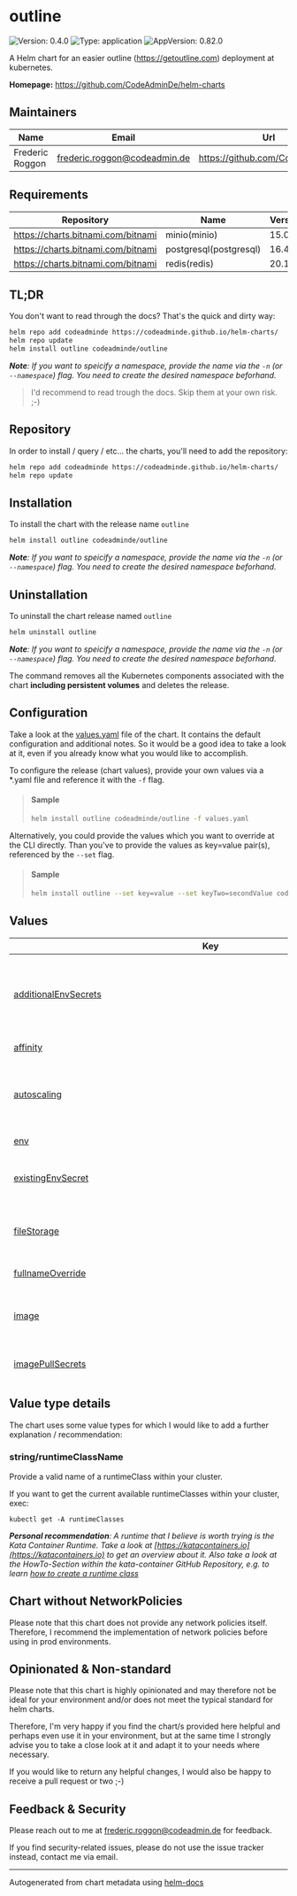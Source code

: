 

# outline

![Version: 0.4.0](https://img.shields.io/badge/Version-0.4.0-informational?style=flat-square) ![Type: application](https://img.shields.io/badge/Type-application-informational?style=flat-square) ![AppVersion: 0.82.0](https://img.shields.io/badge/AppVersion-0.82.0-informational?style=flat-square)

A Helm chart for an easier outline (https://getoutline.com) deployment at kubernetes.

**Homepage:** <https://github.com/CodeAdminDe/helm-charts>

## Maintainers

| Name | Email | Url |
| ---- | ------ | --- |
| Frederic Roggon | <frederic.roggon@codeadmin.de> | <https://github.com/CodeAdminDe> |

## Requirements

| Repository | Name | Version |
|------------|------|---------|
| https://charts.bitnami.com/bitnami | minio(minio) | 15.0.4 |
| https://charts.bitnami.com/bitnami | postgresql(postgresql) | 16.4.14 |
| https://charts.bitnami.com/bitnami | redis(redis) | 20.10.0 |

## TL;DR

You don't want to read through the docs? That's the quick and dirty way:

```bash
helm repo add codeadminde https://codeadminde.github.io/helm-charts/
helm repo update
helm install outline codeadminde/outline
```
_**Note**: If you want to speicify a namespace, provide the name via the `-n` (or `--namespace`) flag. You need to create the desired namespace beforhand._

> I'd recommend to read trough the docs. Skip them at your own risk. ;-)

## Repository

In order to install / query / etc... the charts, you'll need to add the repository:

```bash
helm repo add codeadminde https://codeadminde.github.io/helm-charts/
helm repo update
```

## Installation

To install the chart with the release name `outline`

```bash
helm install outline codeadminde/outline
```
_**Note**: If you want to speicify a namespace, provide the name via the `-n` (or `--namespace`) flag. You need to create the desired namespace beforhand._

## Uninstallation

To uninstall the chart release named `outline`

```bash
helm uninstall outline
```
_**Note**: If you want to speicify a namespace, provide the name via the `-n` (or `--namespace`) flag. You need to create the desired namespace beforhand._

The command removes all the Kubernetes components associated with the chart **including persistent volumes** and deletes the release.

## Configuration

Take a look at the [values.yaml](./values.yaml) file of the chart. It contains the default configuration and additional notes.
So it would be a good idea to take a look at it, even if you already know what you would like to accomplish.

To configure the release (chart values), provide your own values via a *.yaml file and reference it with the `-f` flag.

> #### Sample
>
> ```bash
> helm install outline codeadminde/outline -f values.yaml
> ```

Alternatively, you could provide the values which you want to override at the CLI directly. Than you've to provide the values as key=value pair(s), referenced by the `--set` flag.

> #### Sample
>
> ```bash
> helm install outline --set key=value --set keyTwo=secondValue codeadminde/outline
> ```

## Values

<table height="800px" >
	<thead>
		<th>Key</th>
		<th>Type</th>
		<th>Default</th>
		<th>Description</th>
	</thead>
	<tbody>
		<tr>
			<td id="additionalEnvSecrets"><a href="./values.yaml#L151">additionalEnvSecrets</a></td>
			<td>
string
</td>
			<td>
				<div style="max-width: 300px;">
<pre lang="json">
null
</pre>
</div>
			</td>
			<td>Provide additonal env vars via one or more secretes... useful for OIDC setup etc... Specifiy the ENV key used by outline as KEY and the secret name as VALUE. The secret should contain the ENV key and the encrypted value: Sample secret ... apiVersion: v1 kind: Secret metadata: name: your-secret-name-to-slack-oidc-secrets type: Opaque stringData:   SLACK_KEY: "slack-key-value-goes-here"   SLACK_SECRET: "slack-secret-value-goes-here"</td>
		</tr>
		<tr>
			<td id="affinity"><a href="./values.yaml#L318">affinity</a></td>
			<td>
object
</td>
			<td>
				<div style="max-width: 300px;">
<pre lang="json">
{}
</pre>
</div>
			</td>
			<td></td>
		</tr>
		<tr>
			<td id="autoscaling"><a href="./values.yaml#L294">autoscaling</a></td>
			<td>
object
</td>
			<td>
				<div style="max-width: 300px;">
<pre lang="json">
{
  "enabled": false,
  "maxReplicas": 100,
  "minReplicas": 1,
  "targetCPUUtilizationPercentage": 80
}
</pre>
</div>
			</td>
			<td>This section is for setting up autoscaling more information can be found here: https://kubernetes.io/docs/concepts/workloads/autoscaling/</td>
		</tr>
		<tr>
			<td id="env"><a href="./values.yaml#L128">env</a></td>
			<td>
string
</td>
			<td>
				<div style="max-width: 300px;">
<pre lang="json">
null
</pre>
</div>
			</td>
			<td>Provide env vars to the deployment. Do not add secretes here... use additionalEnvSecrets instead!</td>
		</tr>
		<tr>
			<td id="existingEnvSecret"><a href="./values.yaml#L136">existingEnvSecret</a></td>
			<td>
string
</td>
			<td>
				<div style="max-width: 300px;">
<pre lang="json">
""
</pre>
</div>
			</td>
			<td>Provide the name of a pre-existing secret for the keys SECRET_KEY and UTILS_SECRET, if you do not want to use a auto-generated one. Note that the autogenerated secrets won't be regenerated on updates. Leave empty, to let helm handle it for you.</td>
		</tr>
		<tr>
			<td id="fileStorage"><a href="./values.yaml#L96">fileStorage</a></td>
			<td>
object
</td>
			<td>
				<div style="max-width: 300px;">
<pre lang="json">
{
  "useLocal": false
}
</pre>
</div>
			</td>
			<td>FileStorage (local or remote) config Define if you'd like to store avatar images and document attachments at local disk (requires PV) or at s3 storage. When set to 'true',  will be saved on local disk. Note that this would require a persistent volume (see persistence). When set to 'false', s3 storage with provided configuration will be used.</td>
		</tr>
		<tr>
			<td id="fullnameOverride"><a href="./values.yaml#L29">fullnameOverride</a></td>
			<td>
string
</td>
			<td>
				<div style="max-width: 300px;">
<pre lang="json">
""
</pre>
</div>
			</td>
			<td></td>
		</tr>
		<tr>
			<td id="image"><a href="./values.yaml#L19">image</a></td>
			<td>
object
</td>
			<td>
				<div style="max-width: 300px;">
<pre lang="json">
{
  "pullPolicy": "IfNotPresent",
  "repository": "outlinewiki/outline",
  "tag": ""
}
</pre>
</div>
			</td>
			<td>This sets the container image more information can be found here: https://kubernetes.io/docs/concepts/containers/images/ Override the image tag, whose default is the chart appVersion.</td>
		</tr>
		<tr>
			<td id="imagePullSecrets"><a href="./values.yaml#L25">imagePullSecrets</a></td>
			<td>
list
</td>
			<td>
				<div style="max-width: 300px;">
<pre lang="json">
[]
</pre>
</div>
			</td>
			<td>This is for the secrets for pulling an image from a private repository more information can be found here: https://kubernetes.io/docs/tasks/configure-pod-container/pull-image-private-registry/</td>
		</tr>
		<tr>
			<td id="ingress"><a href="./values.yaml#L235">ingress</a></td>
			<td>
object
</td>
			<td>
				<div style="max-width: 300px;">
<pre lang="json">
{
  "annotations": {},
  "className": "nginx",
  "enabled": true,
  "hosts": [
    {
      "host": "chart-example.local",
      "paths": [
        {
          "path": "/",
          "pathType": "ImplementationSpecific"
        }
      ]
    }
  ],
  "tls": [
    {
      "hosts": [
        "chart-example.local"
      ],
      "secretName": ""
    }
  ]
}
</pre>
</div>
			</td>
			<td>This block is for setting up the outline ingress. More information about ingress in general can be found here: https://kubernetes.io/docs/concepts/services-networking/ingress/ To get a better understanding and some more explanation, take a look into the values.yaml provided with the chart.</td>
		</tr>
		<tr>
			<td id="ingress--tls[0]--secretName"><a href="./values.yaml#L262">ingress.tls[0].secretName</a></td>
			<td>
string
</td>
			<td>
				<div style="max-width: 300px;">
<pre lang="json">
""
</pre>
</div>
			</td>
			<td>secretName of the certificate to use. When providing an empty string as secretNmae, the key will be skipped. That allowes to use the default ingress-nginx certificate for this ingress object.</td>
		</tr>
		<tr>
			<td id="livenessProbe"><a href="./values.yaml#L278">livenessProbe</a></td>
			<td>
object
</td>
			<td>
				<div style="max-width: 300px;">
<pre lang="json">
{
  "failureThreshold": 3,
  "httpGet": {
    "path": "/_health",
    "port": 3000
  },
  "initialDelaySeconds": 30,
  "periodSeconds": 10
}
</pre>
</div>
			</td>
			<td>This is to setup the liveness and readiness probes more information can be found here: https://kubernetes.io/docs/tasks/configure-pod-container/configure-liveness-readiness-startup-probes/</td>
		</tr>
		<tr>
			<td id="minio"><a href="./values.yaml#L190">minio</a></td>
			<td>
object
</td>
			<td>
				<div style="max-width: 300px;">
<pre lang="json">
{
  "apiIngress": {
    "annotations": {
      "nginx.ingress.kubernetes.io/server-snippet": "location /minio/v2/metrics/cluster {\n    deny all;\n    return 403 \"Forbidden\";\n}\n"
    },
    "certManager": false,
    "enabled": true,
    "hostname": "data.outline.yourdomain.tld",
    "ingressClassName": "",
    "tls": true
  },
  "defaultBuckets": "ol-data",
  "disableWebUI": true,
  "enabled": true,
  "mode": "standalone",
  "persistence": {
    "enabled": true,
    "size": "16Gi",
    "storageClass": ""
  }
}
</pre>
</div>
			</td>
			<td>This block configures the dependeny / subchart details for bitnami/minio. Please take a look into the values.yaml to get a more detailed view of the required settings. If you'd want to tweak settings, please take a look at the upstream values.yaml at https://github.com/bitnami/charts/blob/main/bitnami/minio/values.yaml Note: Provides annotation for ingress-nginx to block minio cluster metrics. You should check if that's okay within your env and update if required!</td>
		</tr>
		<tr>
			<td id="nameOverride"><a href="./values.yaml#L28">nameOverride</a></td>
			<td>
string
</td>
			<td>
				<div style="max-width: 300px;">
<pre lang="json">
""
</pre>
</div>
			</td>
			<td>This is to override the chart name.</td>
		</tr>
		<tr>
			<td id="nodeSelector"><a href="./values.yaml#L314">nodeSelector</a></td>
			<td>
object
</td>
			<td>
				<div style="max-width: 300px;">
<pre lang="json">
{}
</pre>
</div>
			</td>
			<td></td>
		</tr>
		<tr>
			<td id="persistence"><a href="./values.yaml#L104">persistence</a></td>
			<td>
object
</td>
			<td>
				<div style="max-width: 300px;">
<pre lang="json">
{
  "accessModes": [
    "ReadWriteOnce"
  ],
  "cacheDirHomeSizeLimit": "100Mi",
  "cacheDirTmpSizeLimit": "100Mi",
  "emptyDirSizeLimit": "500Mi",
  "enabled": true,
  "size": "1Gi",
  "storageClass": "longhorn"
}
</pre>
</div>
			</td>
			<td>This configures the persistens of your release. Note that outline needs a writeable tmp/home directory, even when using S3 as storage backend.</td>
		</tr>
		<tr>
			<td id="persistence--accessModes"><a href="./values.yaml#L120">persistence.accessModes</a></td>
			<td>
list
</td>
			<td>
				<div style="max-width: 300px;">
<pre lang="json">
[
  "ReadWriteOnce"
]
</pre>
</div>
			</td>
			<td>Define the accessModes to use when not providing a already existing PVC claim.</td>
		</tr>
		<tr>
			<td id="persistence--cacheDirHomeSizeLimit"><a href="./values.yaml#L114">persistence.cacheDirHomeSizeLimit</a></td>
			<td>
string
</td>
			<td>
				<div style="max-width: 300px;">
<pre lang="json">
"100Mi"
</pre>
</div>
			</td>
			<td>Define the max directory size for the /home directory. We need to use a emptyDir, when require securtyContext.readOnlyRootFilesystem: true.</td>
		</tr>
		<tr>
			<td id="persistence--cacheDirTmpSizeLimit"><a href="./values.yaml#L112">persistence.cacheDirTmpSizeLimit</a></td>
			<td>
string
</td>
			<td>
				<div style="max-width: 300px;">
<pre lang="json">
"100Mi"
</pre>
</div>
			</td>
			<td>Define the max directory size for the /tmp directory. We need to use a emptyDir, when require securtyContext.readOnlyRootFilesystem: true.</td>
		</tr>
		<tr>
			<td id="persistence--emptyDirSizeLimit"><a href="./values.yaml#L110">persistence.emptyDirSizeLimit</a></td>
			<td>
string
</td>
			<td>
				<div style="max-width: 300px;">
<pre lang="json">
"500Mi"
</pre>
</div>
			</td>
			<td>Define the max directory size when using persistence.enabled: false together with fileStorage.useLocal: true (absolutely not recommended for production)</td>
		</tr>
		<tr>
			<td id="persistence--enabled"><a href="./values.yaml#L108">persistence.enabled</a></td>
			<td>
bool
</td>
			<td>
				<div style="max-width: 300px;">
<pre lang="json">
true
</pre>
</div>
			</td>
			<td>false -> app uses emptyDir (with persistence.emptyDirSizeLimit) // true -> app uses pvc created by helm. (or existingClaim, if provided). When not using local filestorage (fileStorage.useLocal: false), no volume (empty or pv/c) would be assigned. Important: If you're using fileStorage.useLocal: true, together with persistence.enabled: false, you'd loose your stored data as soon as the container restarts.</td>
		</tr>
		<tr>
			<td id="persistence--size"><a href="./values.yaml#L116">persistence.size</a></td>
			<td>
string
</td>
			<td>
				<div style="max-width: 300px;">
<pre lang="json">
"1Gi"
</pre>
</div>
			</td>
			<td>Define the size of the PV when using persistence.enabled: true together with fileStorage.useLocal: true</td>
		</tr>
		<tr>
			<td id="persistence--storageClass"><a href="./values.yaml#L118">persistence.storageClass</a></td>
			<td>
string
</td>
			<td>
				<div style="max-width: 300px;">
<pre lang="json">
"longhorn"
</pre>
</div>
			</td>
			<td>Define the storageClass to use when not providing a already existing PVC claim. Provide your cluster storageclass or leave it empty to use the default one.</td>
		</tr>
		<tr>
			<td id="podAnnotations"><a href="./values.yaml#L45">podAnnotations</a></td>
			<td>
object
</td>
			<td>
				<div style="max-width: 300px;">
<pre lang="json">
{}
</pre>
</div>
			</td>
			<td>This is for setting Kubernetes Annotations to a Pod. For more information checkout: https://kubernetes.io/docs/concepts/overview/working-with-objects/annotations/</td>
		</tr>
		<tr>
			<td id="podLabels"><a href="./values.yaml#L48">podLabels</a></td>
			<td>
object
</td>
			<td>
				<div style="max-width: 300px;">
<pre lang="json">
{}
</pre>
</div>
			</td>
			<td>This is for setting Kubernetes Labels to a Pod. For more information checkout: https://kubernetes.io/docs/concepts/overview/working-with-objects/labels/</td>
		</tr>
		<tr>
			<td id="podSecurityContext"><a href="./values.yaml#L52">podSecurityContext</a></td>
			<td>
object
</td>
			<td>
				<div style="max-width: 300px;">
<pre lang="json">
{
  "fsGroup": 1000
}
</pre>
</div>
			</td>
			<td>This is for the pod-level security attributes and common container settings. More information: https://kubernetes.io/docs/tasks/configure-pod-container/security-context/</td>
		</tr>
		<tr>
			<td id="postgresql"><a href="./values.yaml#L174">postgresql</a></td>
			<td>
object
</td>
			<td>
				<div style="max-width: 300px;">
<pre lang="json">
{
  "architecture": "standalone",
  "auth": {
    "database": "outline",
    "username": "outline"
  },
  "enabled": true,
  "persistence": {
    "enabled": true,
    "size": "8Gi",
    "storageClass": ""
  }
}
</pre>
</div>
			</td>
			<td>This block configures the dependeny / subchart details for bitnami/postgresql. Please take a look into the values.yaml to get a more detailed view of the needed settings. If you'd want to tweak settings, please take a look at the upstream values.yaml at https://github.com/bitnami/charts/blob/main/bitnami/postgresql/values.yaml</td>
		</tr>
		<tr>
			<td id="provideMinioApiAsIngressSubpath"><a href="./values.yaml#L217">provideMinioApiAsIngressSubpath</a></td>
			<td>
object
</td>
			<td>
				<div style="max-width: 300px;">
<pre lang="json">
{
  "additionalAnnotations": {
    "nginx.ingress.kubernetes.io/server-snippet": "location /ol-data-path/minio/v2/metrics/cluster {\n    deny all;\n    return 403 \"Forbidden\";\n}\n"
  },
  "enabled": false,
  "path": "/ol-data-path",
  "pathType": "ImplementationSpecific"
}
</pre>
</div>
			</td>
			<td>EXPERIMENTAL FEATURE=> If enabled, the minio service will be provided as subpath under *all* listed ingress.hosts. Note: You should set minio.apiIngress.enabled: false to avoid exposing minio via subpath and own ingress (!) Could require additional configuration changes. E.g. within subcharts! <=EXPERIMENTAL FEATURE</td>
		</tr>
		<tr>
			<td id="provideMinioApiAsIngressSubpath--additionalAnnotations"><a href="./values.yaml#L223">provideMinioApiAsIngressSubpath.additionalAnnotations</a></td>
			<td>
object
</td>
			<td>
				<div style="max-width: 300px;">
<pre lang="json">
{
  "nginx.ingress.kubernetes.io/server-snippet": "location /ol-data-path/minio/v2/metrics/cluster {\n    deny all;\n    return 403 \"Forbidden\";\n}\n"
}
</pre>
</div>
			</td>
			<td>Add additional annotations to the ingress object. Recommended: Block external access to minio metrics. To disable, provide additionalAnnotations: {}</td>
		</tr>
		<tr>
			<td id="provideMinioApiAsIngressSubpath--additionalAnnotations--"nginx--ingress--kubernetes--io/server-snippet""><a href="./values.yaml#L225">provideMinioApiAsIngressSubpath.additionalAnnotations."nginx.ingress.kubernetes.io/server-snippet"</a></td>
			<td>
string
</td>
			<td>
				<div style="max-width: 300px;">
<pre lang="json">
"location /ol-data-path/minio/v2/metrics/cluster {\n    deny all;\n    return 403 \"Forbidden\";\n}\n"
</pre>
</div>
			</td>
			<td>Annotation for ingress-nginx to block minio cluster metrics. You should check if that's okay within your env and update / change if required!</td>
		</tr>
		<tr>
			<td id="provideMinioApiAsIngressSubpath--enabled"><a href="./values.yaml#L219">provideMinioApiAsIngressSubpath.enabled</a></td>
			<td>
bool
</td>
			<td>
				<div style="max-width: 300px;">
<pre lang="json">
false
</pre>
</div>
			</td>
			<td>Enable subpath for minio api service.</td>
		</tr>
		<tr>
			<td id="readinessProbe--failureThreshold"><a href="./values.yaml#L289">readinessProbe.failureThreshold</a></td>
			<td>
int
</td>
			<td>
				<div style="max-width: 300px;">
<pre lang="json">
3
</pre>
</div>
			</td>
			<td></td>
		</tr>
		<tr>
			<td id="readinessProbe--httpGet--path"><a href="./values.yaml#L287">readinessProbe.httpGet.path</a></td>
			<td>
string
</td>
			<td>
				<div style="max-width: 300px;">
<pre lang="json">
"/_health"
</pre>
</div>
			</td>
			<td></td>
		</tr>
		<tr>
			<td id="readinessProbe--httpGet--port"><a href="./values.yaml#L288">readinessProbe.httpGet.port</a></td>
			<td>
int
</td>
			<td>
				<div style="max-width: 300px;">
<pre lang="json">
3000
</pre>
</div>
			</td>
			<td></td>
		</tr>
		<tr>
			<td id="readinessProbe--initialDelaySeconds"><a href="./values.yaml#L291">readinessProbe.initialDelaySeconds</a></td>
			<td>
int
</td>
			<td>
				<div style="max-width: 300px;">
<pre lang="json">
30
</pre>
</div>
			</td>
			<td></td>
		</tr>
		<tr>
			<td id="readinessProbe--periodSeconds"><a href="./values.yaml#L290">readinessProbe.periodSeconds</a></td>
			<td>
int
</td>
			<td>
				<div style="max-width: 300px;">
<pre lang="json">
10
</pre>
</div>
			</td>
			<td></td>
		</tr>
		<tr>
			<td id="redis"><a href="./values.yaml#L160">redis</a></td>
			<td>
object
</td>
			<td>
				<div style="max-width: 300px;">
<pre lang="json">
{
  "architecture": "standalone",
  "auth": {
    "enabled": true,
    "usePasswordFiles": false
  },
  "enabled": true,
  "persistence": {
    "size": "2Gi",
    "storageClass": ""
  }
}
</pre>
</div>
			</td>
			<td>This block configures the dependeny / subchart details for bitnami/redis. Please take a look into the values.yaml to get a more detailed view of the needed settings. If you'd want to tweak settings, please take a look at the upstream values.yaml at https://github.com/bitnami/charts/blob/main/bitnami/redis/values.yaml</td>
		</tr>
		<tr>
			<td id="replicaCount"><a href="./values.yaml#L6">replicaCount</a></td>
			<td>
int
</td>
			<td>
				<div style="max-width: 300px;">
<pre lang="json">
1
</pre>
</div>
			</td>
			<td>This will set the replicaset count more information can be found here: https://kubernetes.io/docs/concepts/workloads/controllers/replicaset/</td>
		</tr>
		<tr>
			<td id="resources"><a href="./values.yaml#L265">resources</a></td>
			<td>
object
</td>
			<td>
				<div style="max-width: 300px;">
<pre lang="json">
{}
</pre>
</div>
			</td>
			<td>Specify default resources (not recommended, see values.yaml)</td>
		</tr>
		<tr>
			<td id="runtimeClass"><a href="./values.yaml#L84">runtimeClass</a></td>
			<td>
object
</td>
			<td>
				<div style="max-width: 300px;">
<pre lang="json">
{
  "jobs": "",
  "pods": "",
  "tests": ""
}
</pre>
</div>
			</td>
			<td>Set a RuntimeClass to execute the containers with a custom runtime configuration. Register a runtimeClass within your cluster beforehand.

<details>
<summary>Motivation (Expand)</summary>

> The container runtime configuration is used to run a Pod's containers. . . .
> For example, if part of your workload deserves a high level of information security assurance, you might choose to schedule those Pods so that they run in a container runtime that uses hardware virtualization.
> You'd then benefit from the extra isolation of the alternative runtime, at the expense of some additional overhead. . . .

<i>Source and more informations: https://kubernetes.io/docs/concepts/containers/runtime-class/ </i>

</details></td>
		</tr>
		<tr>
			<td id="runtimeClass--jobs"><a href="./values.yaml#L88">runtimeClass.jobs</a></td>
			<td>
<a href="#stringruntimeclassname" title="Click to get details">string/runtimeClassName</a>
</td>
			<td>
				<div style="max-width: 300px;">
<pre lang="json">
""
</pre>
</div>
			</td>
			<td>Sets the runtimeClass for the pods for the job execution. Takes the runtimeClass name, or "" (default).</td>
		</tr>
		<tr>
			<td id="runtimeClass--pods"><a href="./values.yaml#L86">runtimeClass.pods</a></td>
			<td>
<a href="#stringruntimeclassname" title="Click to get details">string/runtimeClassName</a>
</td>
			<td>
				<div style="max-width: 300px;">
<pre lang="json">
""
</pre>
</div>
			</td>
			<td>Sets the runtimeClass for the DaemonSet / ReplicaSet pods. Takes the runtimeClass name, or "" (default).</td>
		</tr>
		<tr>
			<td id="runtimeClass--tests"><a href="./values.yaml#L90">runtimeClass.tests</a></td>
			<td>
<a href="#stringruntimeclassname" title="Click to get details">string/runtimeClassName</a>
</td>
			<td>
				<div style="max-width: 300px;">
<pre lang="json">
""
</pre>
</div>
			</td>
			<td>Sets the runtimeClass for the containers which gets executed by the test hook. Takes the runtimeClass name, or "" (default).</td>
		</tr>
		<tr>
			<td id="securityContext"><a href="./values.yaml#L58">securityContext</a></td>
			<td>
object
</td>
			<td>
				<div style="max-width: 300px;">
<pre lang="json">
{
  "allowPrivilegeEscalation": false,
  "capabilities": {
    "drop": [
      "ALL"
    ]
  },
  "readOnlyRootFilesystem": true,
  "runAsNonRoot": true,
  "runAsUser": 1000,
  "seccompProfile": {
    "type": "RuntimeDefault"
  }
}
</pre>
</div>
			</td>
			<td>This is for the scurityContext at container level. Note that container settings do not affect the Pod's Volumes. More information: https://kubernetes.io/docs/tasks/configure-pod-container/security-context/#set-the-security-context-for-a-container</td>
		</tr>
		<tr>
			<td id="service--port"><a href="./values.yaml#L14">service.port</a></td>
			<td>
int
</td>
			<td>
				<div style="max-width: 300px;">
<pre lang="json">
80
</pre>
</div>
			</td>
			<td>This sets the ports more information can be found here: https://kubernetes.io/docs/concepts/services-networking/service/#field-spec-ports</td>
		</tr>
		<tr>
			<td id="service--targetPort"><a href="./values.yaml#L15">service.targetPort</a></td>
			<td>
int
</td>
			<td>
				<div style="max-width: 300px;">
<pre lang="json">
3000
</pre>
</div>
			</td>
			<td></td>
		</tr>
		<tr>
			<td id="service--type"><a href="./values.yaml#L12">service.type</a></td>
			<td>
string
</td>
			<td>
				<div style="max-width: 300px;">
<pre lang="json">
"ClusterIP"
</pre>
</div>
			</td>
			<td>This sets the service type more information can be found here: https://kubernetes.io/docs/concepts/services-networking/service/#publishing-services-service-types</td>
		</tr>
		<tr>
			<td id="serviceAccount"><a href="./values.yaml#L32">serviceAccount</a></td>
			<td>
object
</td>
			<td>
				<div style="max-width: 300px;">
<pre lang="json">
{
  "annotations": {},
  "automount": true,
  "create": true,
  "name": ""
}
</pre>
</div>
			</td>
			<td>This section builds out the service account more information can be found here: https://kubernetes.io/docs/concepts/security/service-accounts/</td>
		</tr>
		<tr>
			<td id="tolerations"><a href="./values.yaml#L316">tolerations</a></td>
			<td>
list
</td>
			<td>
				<div style="max-width: 300px;">
<pre lang="json">
[]
</pre>
</div>
			</td>
			<td></td>
		</tr>
		<tr>
			<td id="uploadMaxSize"><a href="./values.yaml#L101">uploadMaxSize</a></td>
			<td>
string
</td>
			<td>
				<div style="max-width: 300px;">
<pre lang="json">
"26214400"
</pre>
</div>
			</td>
			<td>Define the max allowed file upload size in bytes (env FILE_STORAGE_UPLOAD_MAX_SIZE). Note that this defines the upload file size for local filestorage usage and for s3 storage usage.</td>
		</tr>
		<tr>
			<td id="volumeMounts"><a href="./values.yaml#L309">volumeMounts</a></td>
			<td>
list
</td>
			<td>
				<div style="max-width: 300px;">
<pre lang="json">
[]
</pre>
</div>
			</td>
			<td>Additional volumeMounts on the output Deployment definition.</td>
		</tr>
		<tr>
			<td id="volumes"><a href="./values.yaml#L302">volumes</a></td>
			<td>
list
</td>
			<td>
				<div style="max-width: 300px;">
<pre lang="json">
[]
</pre>
</div>
			</td>
			<td>Additional volumes on the output Deployment definition.</td>
		</tr>
	</tbody>
</table>

## Value type details

The chart uses some value types for which I would like to add a further explanation / recommendation:

### string/runtimeClassName

Provide a valid name of a runtimeClass within your cluster.

If you want to get the current available runtimeClasses within your cluster, exec:

```
kubectl get -A runtimeClasses
```

_**Personal recommendation**: A runtime that I believe is worth trying is the Kata Container Runtime.
Take a look at [https://katacontainers.io](https://katacontainers.io) to get an overview about it.
Also take a look at the HowTo-Section within the kata-container GitHub Repository,
e.g. to learn [how to create a runtime class](https://github.com/kata-containers/kata-containers/blob/main/docs/how-to/run-kata-with-k8s.md#create-runtime-class-for-kata-containers)_

## Chart without NetworkPolicies

Please note that this chart does not provide any network policies itself.
Therefore, I recommend the implementation of network policies before using in prod environments.

## Opinionated & Non-standard

Please note that this chart is highly opinionated and may therefore not be ideal for your environment and/or does not meet the typical standard for helm charts.

Therefore, I'm very happy if you find the chart/s provided here helpful and perhaps even use it in your environment,
but at the same time I strongly advise you to take a close look at it and adapt it to your needs where necessary.

If you would like to return any helpful changes, I would also be happy to receive a pull request or two ;-)

## Feedback & Security

Please reach out to me at frederic.roggon@codeadmin.de for feedback.

If you find security-related issues, please do not use the issue tracker instead, contact me via email.

----------------------------------------------
Autogenerated from chart metadata using [helm-docs](https://github.com/norwoodj/helm-docs)

